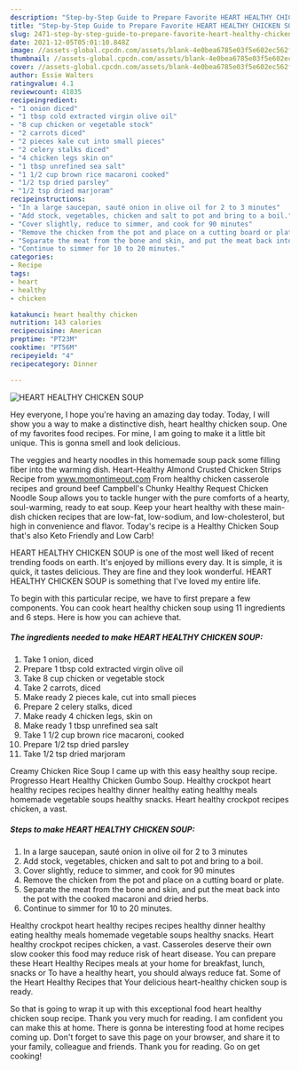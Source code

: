 ```yaml
---
description: "Step-by-Step Guide to Prepare Favorite HEART HEALTHY CHICKEN SOUP"
title: "Step-by-Step Guide to Prepare Favorite HEART HEALTHY CHICKEN SOUP"
slug: 2471-step-by-step-guide-to-prepare-favorite-heart-healthy-chicken-soup
date: 2021-12-05T05:01:10.848Z
image: //assets-global.cpcdn.com/assets/blank-4e0bea6785e03f5e602ec562f230caae08da540cada707380b4fe1bbebba43da.png
thumbnail: //assets-global.cpcdn.com/assets/blank-4e0bea6785e03f5e602ec562f230caae08da540cada707380b4fe1bbebba43da.png
cover: //assets-global.cpcdn.com/assets/blank-4e0bea6785e03f5e602ec562f230caae08da540cada707380b4fe1bbebba43da.png
author: Essie Walters
ratingvalue: 4.1
reviewcount: 41835
recipeingredient:
- "1 onion diced"
- "1 tbsp cold extracted virgin olive oil"
- "8 cup chicken or vegetable stock"
- "2 carrots diced"
- "2 pieces kale cut into small pieces"
- "2 celery stalks diced"
- "4 chicken legs skin on"
- "1 tbsp unrefined sea salt"
- "1 1/2 cup brown rice macaroni cooked"
- "1/2 tsp dried parsley"
- "1/2 tsp dried marjoram"
recipeinstructions:
- "In a large saucepan, sauté onion in olive oil for 2 to 3 minutes"
- "Add stock, vegetables, chicken and salt to pot and bring to a boil."
- "Cover slightly, reduce to simmer, and cook for 90 minutes"
- "Remove the chicken from the pot and place on a cutting board or plate."
- "Separate the meat from the bone and skin, and put the meat back into the pot with the cooked macaroni and dried herbs."
- "Continue to simmer for 10 to 20 minutes."
categories:
- Recipe
tags:
- heart
- healthy
- chicken

katakunci: heart healthy chicken 
nutrition: 143 calories
recipecuisine: American
preptime: "PT23M"
cooktime: "PT56M"
recipeyield: "4"
recipecategory: Dinner

---
```



![HEART HEALTHY CHICKEN SOUP](//assets-global.cpcdn.com/assets/blank-4e0bea6785e03f5e602ec562f230caae08da540cada707380b4fe1bbebba43da.png)

Hey everyone, I hope you're having an amazing day today. Today, I will show you a way to make a distinctive dish, heart healthy chicken soup. One of my favorites food recipes. For mine, I am going to make it a little bit unique. This is gonna smell and look delicious.

The veggies and hearty noodles in this homemade soup pack some filling fiber into the warming dish. Heart-Healthy Almond Crusted Chicken Strips Recipe from www.momontimeout.com From healthy chicken casserole recipes and ground beef Campbell&#39;s Chunky Healthy Request Chicken Noodle Soup allows you to tackle hunger with the pure comforts of a hearty, soul-warming, ready to eat soup. Keep your heart healthy with these main-dish chicken recipes that are low-fat, low-sodium, and low-cholesterol, but high in convenience and flavor. Today&#39;s recipe is a Healthy Chicken Soup that&#39;s also Keto Friendly and Low Carb!

HEART HEALTHY CHICKEN SOUP is one of the most well liked of recent trending foods on earth. It's enjoyed by millions every day. It is simple, it is quick, it tastes delicious. They are fine and they look wonderful. HEART HEALTHY CHICKEN SOUP is something that I've loved my entire life.


To begin with this particular recipe, we have to first prepare a few components. You can cook heart healthy chicken soup using 11 ingredients and 6 steps. Here is how you can achieve that.

<!--inarticleads1-->

##### The ingredients needed to make HEART HEALTHY CHICKEN SOUP:

1. Take 1 onion, diced
1. Prepare 1 tbsp cold extracted virgin olive oil
1. Take 8 cup chicken or vegetable stock
1. Take 2 carrots, diced
1. Make ready 2 pieces kale, cut into small pieces
1. Prepare 2 celery stalks, diced
1. Make ready 4 chicken legs, skin on
1. Make ready 1 tbsp unrefined sea salt
1. Take 1 1/2 cup brown rice macaroni, cooked
1. Prepare 1/2 tsp dried parsley
1. Take 1/2 tsp dried marjoram


Creamy Chicken Rice Soup I came up with this easy healthy soup recipe. Progresso Heart Healthy Chicken Gumbo Soup. Healthy crockpot heart healthy recipes recipes healthy dinner healthy eating healthy meals homemade vegetable soups healthy snacks. Heart healthy crockpot recipes chicken, a vast. 

<!--inarticleads2-->

##### Steps to make HEART HEALTHY CHICKEN SOUP:

1. In a large saucepan, sauté onion in olive oil for 2 to 3 minutes
1. Add stock, vegetables, chicken and salt to pot and bring to a boil.
1. Cover slightly, reduce to simmer, and cook for 90 minutes
1. Remove the chicken from the pot and place on a cutting board or plate.
1. Separate the meat from the bone and skin, and put the meat back into the pot with the cooked macaroni and dried herbs.
1. Continue to simmer for 10 to 20 minutes.


Healthy crockpot heart healthy recipes recipes healthy dinner healthy eating healthy meals homemade vegetable soups healthy snacks. Heart healthy crockpot recipes chicken, a vast. Casseroles deserve their own slow cooker this food may reduce risk of heart disease. You can prepare these Heart Healthy Recipes meals at your home for breakfast, lunch, snacks or To have a healthy heart, you should always reduce fat. Some of the Heart Healthy Recipes that Your delicious heart-healthy chicken soup is ready. 

So that is going to wrap it up with this exceptional food heart healthy chicken soup recipe. Thank you very much for reading. I am confident you can make this at home. There is gonna be interesting food at home recipes coming up. Don't forget to save this page on your browser, and share it to your family, colleague and friends. Thank you for reading. Go on get cooking!
